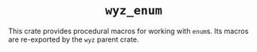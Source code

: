 <div align="center">

# `wyz_enum` <!-- omit in toc -->

</div>

This crate provides procedural macros for working with `enum`s. Its macros are
re-exported by the `wyz` parent crate.
